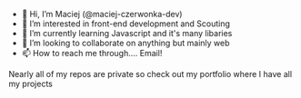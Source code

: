 - 👋 Hi, I’m Maciej (@maciej-czerwonka-dev)
- 👀 I’m interested in front-end development and Scouting
- 🌱 I’m currently learning Javascript and it's many libaries
- 💞️ I’m looking to collaborate on anything but mainly web
- 📫 How to reach me through.... Email!

Nearly all of my repos are private so check out my portfolio where I have all my projects

